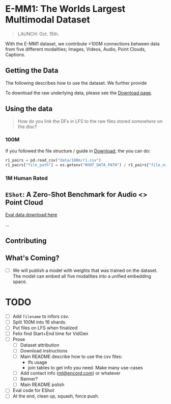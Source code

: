 # E-MM1: The Worlds Largest Multimodal Dataset

> LAUNCH: Oct. 15th.

With the E-MM1 dataset, we contribute >100M connections between data from five different modalities; Images, Videos, Audio, Point Clouds, Captions.

## Getting the Data

The following describes how to use the dataset. We further provide

To download the raw underlying data, please see the [Download page][download].

## Using the data

> How do you link the DFs in LFS to the raw files stored _somewhere_ on the disc?

### 100M

If you followed the file structure / guide in [Download][download], the you can do:

```python
r1_pairs = pd.read_csv("data/100m/r1.csv")
r1_pairs["file_path"] = os.getenv("ROOT_DATA_PATH") / r1_pairs["file_name"]
```

### 1M Human Rated

## `EShot`: A Zero-Shot Benchmark for Audio <> Point Cloud

[Eval data download here](gs://ml-team-data-bucket/eshot)

...

## Contributing

## What's Coming?

- [ ] We will publish a model with weights that was trained on the dataset. The model can embed all five modalities into a unified embedding space.

# TODO

- [ ] Add `filename` to infors csv.
- [ ] Split 100M into 16 shards.
- [ ] Put files on LFS when finalized
- [ ] Felix find Start+End time for VidGen
- [ ] Prose
  - [ ] Dataset attribution
  - [ ] Download instructions
  - [ ] Main README describe how to use the csv files:
    - lfs usage
    - join tables to get info you need. Make many use-cases
  - [ ] Add contact info (ml@encord.com) or whatever
  - [ ] Banner?
  - [ ] Main README polish
- [ ] Eval code for EShot
- [ ] At the end, clean up, squash, force push.

[download]: ./DOWNLOAD.md
